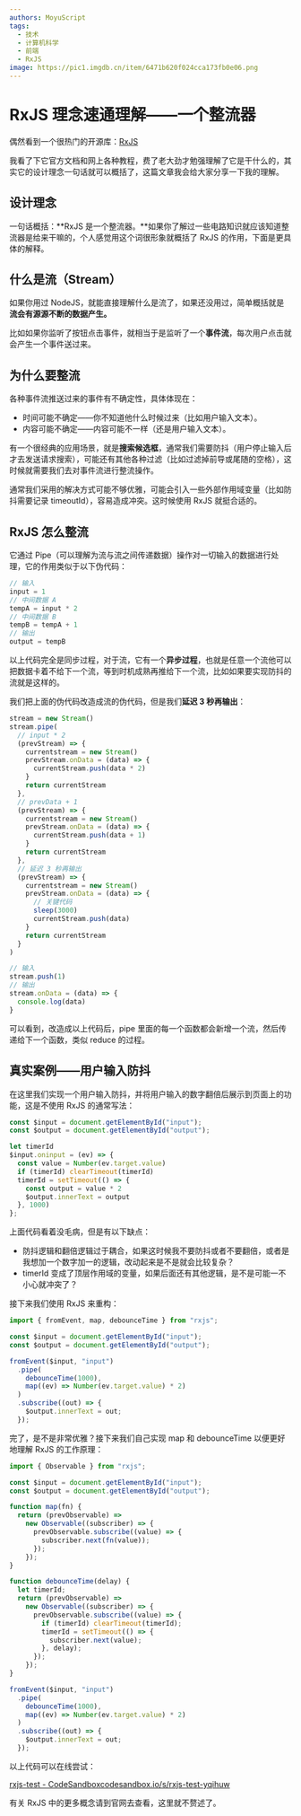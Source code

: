 ```yaml
---
authors: MoyuScript
tags: 
  - 技术
  - 计算机科学
  - 前端
  - RxJS
image: https://pic1.imgdb.cn/item/6471b620f024cca173fb0e06.png
---
```


# RxJS 理念速通理解——一个整流器

偶然看到一个很热门的开源库：[RxJS](https://rxjs.dev/)

我看了下它官方文档和网上各种教程，费了老大劲才勉强理解了它是干什么的，其实它的设计理念一句话就可以概括了，这篇文章我会给大家分享一下我的理解。

<!--truncate-->

## 设计理念

一句话概括：**RxJS 是一个整流器。**如果你了解过一些电路知识就应该知道整流器是给来干嘛的，个人感觉用这个词很形象就概括了 RxJS 的作用，下面是更具体的解释。

## 什么是流（Stream）

如果你用过 NodeJS，就能直接理解什么是流了，如果还没用过，简单概括就是**流会有源源不断的数据产生。**

比如如果你监听了按钮点击事件，就相当于是监听了一个**事件流**，每次用户点击就会产生一个事件送过来。

## 为什么要整流

各种事件流推送过来的事件有不确定性，具体体现在：

- 时间可能不确定——你不知道他什么时候过来（比如用户输入文本）。
- 内容可能不确定——内容可能不一样（还是用户输入文本）。

有一个很经典的应用场景，就是**搜索候选框**，通常我们需要防抖（用户停止输入后才去发送请求搜索），可能还有其他各种过滤（比如过滤掉前导或尾随的空格），这时候就需要我们去对事件流进行整流操作。

通常我们采用的解决方式可能不够优雅，可能会引入一些外部作用域变量（比如防抖需要记录 timeoutId），容易造成冲突。这时候使用 RxJS 就挺合适的。

## RxJS 怎么整流

它通过 Pipe（可以理解为流与流之间传递数据）操作对一切输入的数据进行处理，它的作用类似于以下伪代码：

```js
// 输入
input = 1
// 中间数据 A
tempA = input * 2
// 中间数据 B
tempB = tempA + 1
// 输出
output = tempB
```

以上代码完全是同步过程，对于流，它有一个**异步过程**，也就是任意一个流他可以把数据卡着不给下一个流，等到时机成熟再推给下一个流，比如如果要实现防抖的流就是这样的。

我们把上面的伪代码改造成流的伪代码，但是我们**延迟 3 秒再输出**：

```js
stream = new Stream()
stream.pipe(
  // input * 2
  (prevStream) => {
    currentstream = new Stream()
    prevStream.onData = (data) => {
      currentStream.push(data * 2)
    }
    return currentStream
  },
  // prevData + 1
  (prevStream) => {
    currentstream = new Stream()
    prevStream.onData = (data) => {
      currentStream.push(data + 1)
    }
    return currentStream
  },
  // 延迟 3 秒再输出
  (prevStream) => {
    currentstream = new Stream()
    prevStream.onData = (data) => {
      // 关键代码
      sleep(3000)
      currentStream.push(data)
    }
    return currentStream
  }
)

// 输入
stream.push(1)
// 输出
stream.onData = (data) => {
  console.log(data)
}
```

可以看到，改造成以上代码后，pipe 里面的每一个函数都会新增一个流，然后传递给下一个函数，类似 reduce 的过程。

## 真实案例——用户输入防抖

在这里我们实现一个用户输入防抖，并将用户输入的数字翻倍后展示到页面上的功能，这是不使用 RxJS 的通常写法：

```js
const $input = document.getElementById("input");
const $output = document.getElementById("output");

let timerId
$input.oninput = (ev) => {
  const value = Number(ev.target.value)
  if (timerId) clearTimeout(timerId)
  timerId = setTimeout(() => {
    const output = value * 2
    $output.innerText = output
  }, 1000)
};
```

上面代码看着没毛病，但是有以下缺点：

- 防抖逻辑和翻倍逻辑过于耦合，如果这时候我不要防抖或者不要翻倍，或者是我想加一个数字加一的逻辑，改动起来是不是就会比较复杂？
- timerId 变成了顶层作用域的变量，如果后面还有其他逻辑，是不是可能一不小心就冲突了？

接下来我们使用 RxJS 来重构：

```js
import { fromEvent, map, debounceTime } from "rxjs";

const $input = document.getElementById("input");
const $output = document.getElementById("output");

fromEvent($input, "input")
  .pipe(
    debounceTime(1000),
    map((ev) => Number(ev.target.value) * 2)
  )
  .subscribe((out) => {
    $output.innerText = out;
  });
```

完了，是不是非常优雅？接下来我们自己实现 map 和 debounceTime 以便更好地理解 RxJS 的工作原理：

```js
import { Observable } from "rxjs";

const $input = document.getElementById("input");
const $output = document.getElementById("output");

function map(fn) {
  return (prevObservable) =>
    new Observable((subscriber) => {
      prevObservable.subscribe((value) => {
        subscriber.next(fn(value));
      });
    });
}

function debounceTime(delay) {
  let timerId;
  return (prevObservable) =>
    new Observable((subscriber) => {
      prevObservable.subscribe((value) => {
        if (timerId) clearTimeout(timerId);
        timerId = setTimeout(() => {
          subscriber.next(value);
        }, delay);
      });
    });
}

fromEvent($input, "input")
  .pipe(
    debounceTime(1000),
    map((ev) => Number(ev.target.value) * 2)
  )
  .subscribe((out) => {
    $output.innerText = out;
  });
```

以上代码可以在线尝试：

[rxjs-test - CodeSandboxcodesandbox.io/s/rxjs-test-yqihuw](https://codesandbox.io/s/rxjs-test-yqihuw)

有关 RxJS 中的更多概念请到官网去查看，这里就不赘述了。
